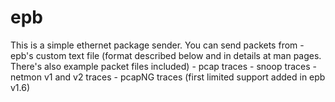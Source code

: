 epb
===

This is a simple ethernet package sender. You can send packets from  - epb's custom text file (format described below and in details at man pages. There's also example packet files included)  - pcap traces  - snoop traces  - netmon v1 and v2 traces  - pcapNG traces (first limited support added in epb v1.6)
